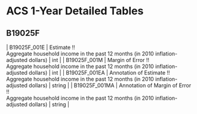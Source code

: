 # ACS 1-Year Detailed Tables

## B19025F

| B19025F_001E | Estimate !!<br>Aggregate household income in the past 12 months (in 2010 inflation-adjusted dollars) | int |
| B19025F_001M | Margin of Error !!<br>Aggregate household income in the past 12 months (in 2010 inflation-adjusted dollars) | int |
| B19025F_001EA | Annotation of Estimate !!<br>Aggregate household income in the past 12 months (in 2010 inflation-adjusted dollars) | string |
| B19025F_001MA | Annotation of Margin of Error !!<br>Aggregate household income in the past 12 months (in 2010 inflation-adjusted dollars) | string |


